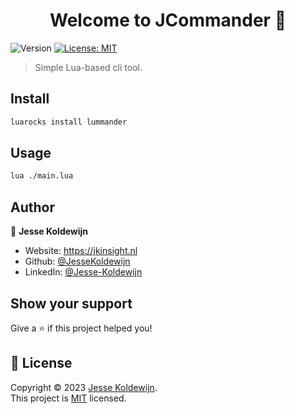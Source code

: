 <h1 align="center">Welcome to JCommander 👋</h1>
<p>
  <img alt="Version" src="https://img.shields.io/badge/version-0.0.1-blue.svg?cacheSeconds=2592000" />
  <a href="https://github.com/JesseKoldewijn/JCommander/blob/main/LICENCE" target="_blank">
    <img alt="License: MIT" src="https://img.shields.io/badge/License-MIT-yellow.svg" />
  </a>
</p>

> Simple Lua-based cli tool.

## Install

```sh
luarocks install lummander
```

## Usage

```sh
lua ./main.lua
```

## Author

👤 **Jesse Koldewijn**

* Website: https://jkinsight.nl
* Github: [@JesseKoldewijn](https://github.com/JesseKoldewijn)
* LinkedIn: [@Jesse-Koldewijn](https://linkedin.com/in/jesse-koldewijn-5914531a3)

## Show your support

Give a ⭐️ if this project helped you!

## 📝 License

Copyright © 2023 [Jesse Koldewijn](https://github.com/JesseKoldewijn).<br />
This project is [MIT](https://github.com/JesseKoldewijn/JCommander/blob/main/LICENCE) licensed.